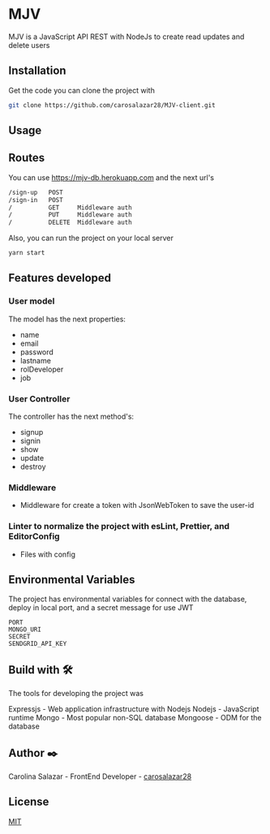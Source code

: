 # MJV

MJV is a JavaScript API REST with NodeJs to create read updates and delete users

## Installation

Get the code you can clone the project with

```bash
git clone https://github.com/carosalazar28/MJV-client.git
```

## Usage

## Routes

You can use https://mjv-db.herokuapp.com and the next url's

```bash
/sign-up   POST
/sign-in   POST
/          GET     Middleware auth
/          PUT     Middleware auth
/          DELETE  Middleware auth
```

Also, you can run the project on your local server

```bash
yarn start
```

## Features developed

### User model

The model has the next properties:

- name
- email
- password
- lastname
- rolDeveloper
- job

### User Controller

The controller has the next method's:

- signup
- signin
- show
- update
- destroy

### Middleware

- Middleware for create a token with JsonWebToken to save the user-id

### Linter to normalize the project with esLint, Prettier, and EditorConfig

- Files with config

## Environmental Variables

The project has environmental variables for connect with the database, deploy in local port, and a secret message for use JWT

```
PORT
MONGO_URI
SECRET
SENDGRID_API_KEY
```

## Build with 🛠️

The tools for developing the project was

Expressjs - Web application infrastructure with Nodejs
Nodejs - JavaScript runtime
Mongo - Most popular non-SQL database
Mongoose - ODM for the database

## Author ✒️

Carolina Salazar - FrontEnd Developer - [carosalazar28](https://github.com/carosalazar28)

## License

[MIT](https://choosealicense.com/licenses/mit/)
